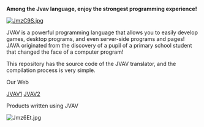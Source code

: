 **Among the Jvav language, enjoy the strongest programming experience!**

[![JmzC9S.jpg](https://s1.ax1x.com/2020/04/18/JmzC9S.jpg)](https://imgchr.com/i/JmzC9S)

JVAV is a powerful programming language that allows you to easily develop games, desktop programs, and even server-side programs and pages! JAVA originated from the discovery of a pupil of a primary school student that changed the face of a computer program!

This repository has the source code of the JVAV translator, and the compilation process is very simple.

Our Web

[JVAV1](jvav.top)
[JVAV2](jvav.org)

Products written using JVAV

![Jmz6Et.jpg](https://s1.ax1x.com/2020/04/18/Jmz6Et.jpg)
